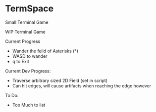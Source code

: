 # TermSpace
Small Terminal Game

WIP Terminal Game

Current Progress
- Wander the feild of Asterisks (*)
- WASD to wander
- q to Exit

Current Dev Progress:
- Traverse arbitrary sized 2D Field (set in script)
- Can hit edges, will cause artifacts when reaching the edge however

To Do:
- Too Much to list
